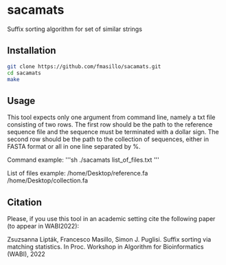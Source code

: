 # sacamats
Suffix sorting algorithm for set of similar strings

## Installation
```sh
git clone https://github.com/fmasillo/sacamats.git
cd sacamats
make
```

## Usage

This tool expects only one argument from command line, namely a txt file consisting of two rows. The first row should be the path to the reference sequence file and the sequence must be terminated with a dollar sign. The second row should be the path to the collection of sequences, either in FASTA format or all in one line separated by %.

Command example:
'''sh
./sacamats list_of_files.txt
'''

List of files example:
/home/Desktop/reference.fa
/home/Desktop/collection.fa

## Citation

Please, if you use this tool in an academic setting cite the following paper (to appear in WABI2022):

Zsuzsanna Lipták, Francesco Masillo, Simon J. Puglisi. Suffix sorting via matching statistics. In Proc. Workshop in Algorithm for Bioinformatics (WABI), 2022



